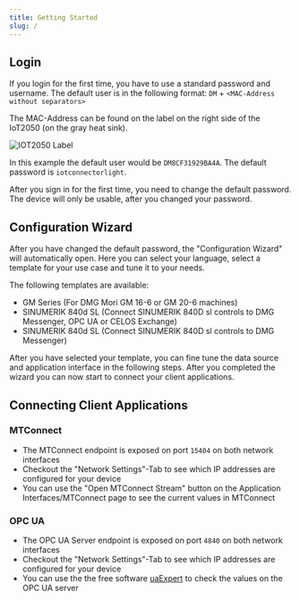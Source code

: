 ```yaml
---
title: Getting Started
slug: /
---
```


## Login

If you login for the first time, you have to use a standard password and username. The default user is in the following format:
`DM` + `<MAC-Address without separators>`

The MAC-Address can be found on the label on the right side of the IoT2050 (on the gray heat sink).

![IOT2050 Label](/content/IoT2050Label.png)

In this example the default user would be `DM8CF31929BA4A`. The default password is `iotconnectorlight`.

After you sign in for the first time, you need to change the default password. The device will only be usable, after you changed your password.

## Configuration Wizard

After you have changed the default password, the "Configuration Wizard" will automatically open. Here you can select your language, select a template for your use case and tune it to your needs.

The following templates are available:

- GM Series (For DMG Mori GM 16-6 or GM 20-6 machines)
- SINUMERIK 840d SL (Connect SINUMERIK 840D sl controls to DMG Messenger, OPC UA or CELOS Exchange)
- SINUMERIK 840d SL (Connect SINUMERIK 840D sl controls to DMG Messenger)

After you have selected your template, you can fine tune the data source and application interface in the following steps. After you completed the wizard you can now start to connect your client applications.

## Connecting Client Applications

### MTConnect

- The MTConnect endpoint is exposed on port `15404` on both network interfaces
- Checkout the "Network Settings"-Tab to see which IP addresses are configured for your device
- You can use the "Open MTConnect Stream" button on the Application Interfaces/MTConnect page to see the current values in MTConnect

### OPC UA

- The OPC UA Server endpoint is exposed on port `4840` on both network interfaces
- Checkout the "Network Settings"-Tab to see which IP addresses are configured for your device
- You can use the the free software [uaExpert](https://www.unified-automation.com/products/development-tools/uaexpert.html) to check the values on the OPC UA server
